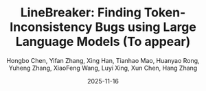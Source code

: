 ---
title: 'LineBreaker: Finding Token-Inconsistency Bugs using Large Language Models (To appear)'
collection: publications
permalink:
excerpt:
date: 2025-11-16
venue: 'The 40th IEEE/ACM International Conference on Automated Software Engineering'
paperurl:
src:
citation:
author: 'Hongbo Chen, Yifan Zhang, Xing Han, Tianhao Mao, Huanyao Rong, Yuheng Zhang, XiaoFeng Wang, Luyi Xing, Xun Chen, Hang Zhang'
venue_abbr: 'ASE 25'
selected: false
---  